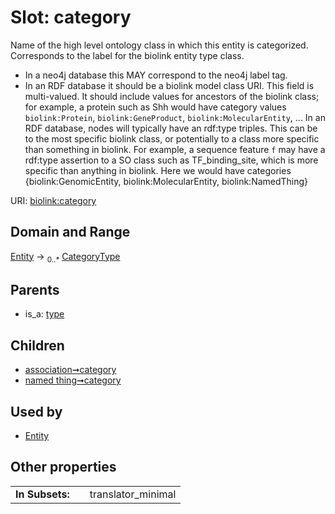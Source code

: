 
# Slot: category


Name of the high level ontology class in which this entity is categorized. Corresponds to the label for the biolink entity type class.
 * In a neo4j database this MAY correspond to the neo4j label tag.
 * In an RDF database it should be a biolink model class URI.
This field is multi-valued. It should include values for ancestors of the biolink class; for example, a protein such as Shh would have category values `biolink:Protein`, `biolink:GeneProduct`, `biolink:MolecularEntity`, ...
In an RDF database, nodes will typically have an rdf:type triples. This can be to the most specific biolink class, or potentially to a class more specific than something in biolink. For example, a sequence feature `f` may have a rdf:type assertion to a SO class such as TF_binding_site, which is more specific than anything in biolink. Here we would have categories {biolink:GenomicEntity, biolink:MolecularEntity, biolink:NamedThing}

URI: [biolink:category](https://w3id.org/biolink/vocab/category)


## Domain and Range

[Entity](Entity.md) &#8594;  <sub>0..*</sub> [CategoryType](types/CategoryType.md)

## Parents

 *  is_a: [type](type.md)

## Children

 *  [association➞category](association_category.md)
 *  [named thing➞category](named_thing_category.md)

## Used by

 * [Entity](Entity.md)

## Other properties

|  |  |  |
| --- | --- | --- |
| **In Subsets:** | | translator_minimal |

